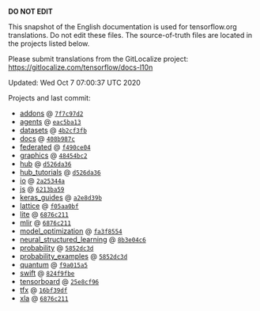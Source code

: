 __DO NOT EDIT__

This snapshot of the English documentation is used for tensorflow.org
translations. Do not edit these files. The source-of-truth files are located in
the projects listed below.

Please submit translations from the GitLocalize project: https://gitlocalize.com/tensorflow/docs-l10n

Updated: Wed Oct  7 07:00:37 UTC 2020

Projects and last commit:

- [addons](https://github.com/tensorflow/addons/tree/master/docs) @ <a href='https://github.com/tensorflow/addons/commit/7f7c97d219a7d6ef026121a1c0e0ad9301aea504'><code>7f7c97d2</code></a>
- [agents](https://github.com/tensorflow/agents/tree/master/docs) @ <a href='https://github.com/tensorflow/agents/commit/eac5ba13dc7e7847f4c3a8ccfe5edde0b6c91270'><code>eac5ba13</code></a>
- [datasets](https://github.com/tensorflow/datasets/tree/master/docs) @ <a href='https://github.com/tensorflow/datasets/commit/4b2cf3fb046beca0bfe3bb2eb96ca3a4e8b5bca9'><code>4b2cf3fb</code></a>
- [docs](https://github.com/tensorflow/docs/tree/master/site/en) @ <a href='https://github.com/tensorflow/docs/commit/408b987c4419956eb1d03569327d437eb49e0d05'><code>408b987c</code></a>
- [federated](https://github.com/tensorflow/federated/tree/master/docs) @ <a href='https://github.com/tensorflow/federated/commit/f490ce0417ecc85bb603af9a966ff7e58e7da023'><code>f490ce04</code></a>
- [graphics](https://github.com/tensorflow/graphics/tree/master/tensorflow_graphics/g3doc) @ <a href='https://github.com/tensorflow/graphics/commit/48454bc297e4b7b59e1fac8b4cc92058e1d7642e'><code>48454bc2</code></a>
- [hub](https://github.com/tensorflow/hub/tree/master/docs) @ <a href='https://github.com/tensorflow/hub/commit/d526da36c153c6b25523ce45d4227001ddde2128'><code>d526da36</code></a>
- [hub_tutorials](https://github.com/tensorflow/hub/tree/master/examples/colab) @ <a href='https://github.com/tensorflow/hub/commit/d526da36c153c6b25523ce45d4227001ddde2128'><code>d526da36</code></a>
- [io](https://github.com/tensorflow/io/tree/master/docs) @ <a href='https://github.com/tensorflow/io/commit/2a25344a522acb4fa2eab39640b55c6d257fb998'><code>2a25344a</code></a>
- [js](https://github.com/tensorflow/tfjs-website/tree/master/docs) @ <a href='https://github.com/tensorflow/tfjs-website/commit/6213ba596d55a9e54cd6bf98706c28d42974b775'><code>6213ba59</code></a>
- [keras_guides](https://github.com/tensorflow/docs/tree/snapshot-keras/site/en/guide/keras) @ <a href='https://github.com/tensorflow/docs/commit/a2e8d39bbc7abd82f9dc2ebeacb5a689b8d850bd'><code>a2e8d39b</code></a>
- [lattice](https://github.com/tensorflow/lattice/tree/master/docs) @ <a href='https://github.com/tensorflow/lattice/commit/f05aa0bf2e85756f7a5f49f1378f0d1e428bea2d'><code>f05aa0bf</code></a>
- [lite](https://github.com/tensorflow/tensorflow/tree/master/tensorflow/lite/g3doc) @ <a href='https://github.com/tensorflow/tensorflow/commit/6876c2115726109fa480b1f65a5fa3b4f4156143'><code>6876c211</code></a>
- [mlir](https://github.com/tensorflow/tensorflow/tree/master/tensorflow/compiler/mlir/g3doc) @ <a href='https://github.com/tensorflow/tensorflow/commit/6876c2115726109fa480b1f65a5fa3b4f4156143'><code>6876c211</code></a>
- [model_optimization](https://github.com/tensorflow/model-optimization/tree/master/tensorflow_model_optimization/g3doc) @ <a href='https://github.com/tensorflow/model-optimization/commit/fa3f85545d6e07ae0daa4467f08adef5be8f9d38'><code>fa3f8554</code></a>
- [neural_structured_learning](https://github.com/tensorflow/neural-structured-learning/tree/master/g3doc) @ <a href='https://github.com/tensorflow/neural-structured-learning/commit/8b3e04c6ebdb06e8e52606a8835f9f55d0e76eec'><code>8b3e04c6</code></a>
- [probability](https://github.com/tensorflow/probability/tree/master/tensorflow_probability/g3doc) @ <a href='https://github.com/tensorflow/probability/commit/5852dc3d7deb072ce6e50e13877acf8ad6dc895f'><code>5852dc3d</code></a>
- [probability_examples](https://github.com/tensorflow/probability/tree/master/tensorflow_probability/examples/jupyter_notebooks) @ <a href='https://github.com/tensorflow/probability/commit/5852dc3d7deb072ce6e50e13877acf8ad6dc895f'><code>5852dc3d</code></a>
- [quantum](https://github.com/tensorflow/quantum/tree/master/docs) @ <a href='https://github.com/tensorflow/quantum/commit/f9a015a5664dce88ca99f6de85eaf5376ae0cf3a'><code>f9a015a5</code></a>
- [swift](https://github.com/tensorflow/swift/tree/master/docs/site) @ <a href='https://github.com/tensorflow/swift/commit/824f9fbe499642d64e315ac11423a8c9061dd075'><code>824f9fbe</code></a>
- [tensorboard](https://github.com/tensorflow/tensorboard/tree/master/docs) @ <a href='https://github.com/tensorflow/tensorboard/commit/25e8cf9600f6d3e0c3b73cd7e4fa62fc741ee6f9'><code>25e8cf96</code></a>
- [tfx](https://github.com/tensorflow/tfx/tree/master/docs) @ <a href='https://github.com/tensorflow/tfx/commit/16bf39df7d8d8fd4bbc42b78a1c70537e3ef6938'><code>16bf39df</code></a>
- [xla](https://github.com/tensorflow/tensorflow/tree/master/tensorflow/compiler/xla/g3doc) @ <a href='https://github.com/tensorflow/tensorflow/commit/6876c2115726109fa480b1f65a5fa3b4f4156143'><code>6876c211</code></a>


